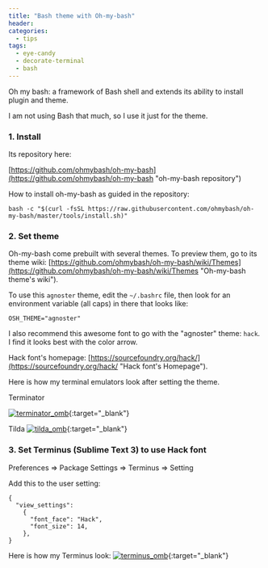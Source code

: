 ```yaml
---
title: "Bash theme with Oh-my-bash"
header:
categories:
  - tips
tags:
  - eye-candy
  - decorate-terminal
  - bash
---
```


Oh my bash: a framework of Bash shell and extends its ability to install plugin and theme.

I am not using Bash that much, so I use it just for the theme.

### 1. Install

Its repository here:

[https://github.com/ohmybash/oh-my-bash](https://github.com/ohmybash/oh-my-bash "oh-my-bash repository")

How to install oh-my-bash as guided in the repository:

```
bash -c "$(curl -fsSL https://raw.githubusercontent.com/ohmybash/oh-my-bash/master/tools/install.sh)"
```

### 2. Set theme

Oh-my-bash come prebuilt with several themes. To preview them, go to its theme wiki: [https://github.com/ohmybash/oh-my-bash/wiki/Themes](https://github.com/ohmybash/oh-my-bash/wiki/Themes "Oh-my-bash theme's wiki").

To use this `agnoster` theme, edit the `~/.bashrc` file, then look for an environment variable (all caps) in there that looks like:

```
OSH_THEME="agnoster"
```

I also recommend this awesome font to go with the "agnoster" theme: `hack`. I find it looks best with the color arrow.

Hack font's homepage: [https://sourcefoundry.org/hack/](https://sourcefoundry.org/hack/ "Hack font's Homepage").

Here is how my terminal emulators look after setting the theme.

Terminator

[![terminator_omb]({{site.baseurl}}/images/terminator_omb.png)]({{site.baseurl}}/images/terminator_omb.png){:target="_blank"}

Tilda
[![tilda_omb]({{site.baseurl}}/images/tilda_omb.png)]({{site.baseurl}}/images/tilda_omb.png){:target="_blank"}

### 3. Set Terminus (Sublime Text 3) to use Hack font

Preferences => Package Settings => Terminus => Setting

Add this to the user setting:

```
{
  "view_settings":
    {
      "font_face": "Hack",
      "font_size": 14,
    },
}
```

Here is how my Terminus look:
[![terminus_omb]({{site.baseurl}}/images/terminus_omb.png)]({{site.baseurl}}/images/terminus_omb.png){:target="_blank"}

